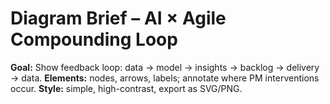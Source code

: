 # Diagram Brief – AI × Agile Compounding Loop

**Goal:** Show feedback loop: data → model → insights → backlog → delivery → data.
**Elements:** nodes, arrows, labels; annotate where PM interventions occur.
**Style:** simple, high-contrast, export as SVG/PNG.
